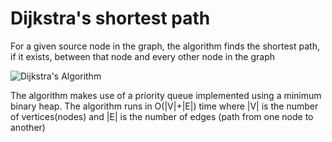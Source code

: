 # Dijkstra's shortest path
For a given source node in the graph, the algorithm finds the shortest path, if it exists, between that node and every other node in the graph

![Dijkstra's Algorithm](./images/Dijkstras)

The algorithm makes use of a priority queue implemented using a minimum binary heap. The algorithm runs in O(|V|+|E|) time where |V| is the number of vertices(nodes) and |E| is the number of edges (path from one node to another) 
